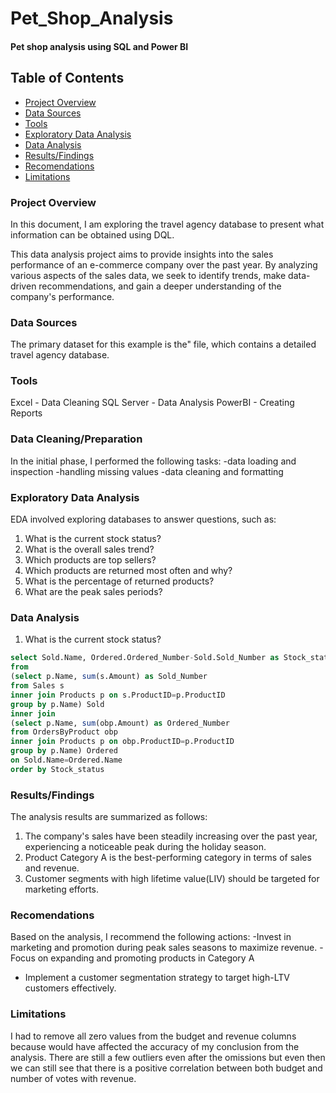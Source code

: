 # Pet_Shop_Analysis
#### Pet shop analysis using SQL and Power BI



## Table of Contents

- [Project Overview](#overview)
- [Data Sources](#data-sources)
- [Tools](#tools)
- [Exploratory Data Analysis](exploratory-data-analysis)
- [Data Analysis](#data-analysis)
- [Results/Findings](#resultsfindings)
- [Recomendations](#recomendations)
- [Limitations](#limitations)

### Project Overview

In this document, I am exploring the travel agency database to present what information can be obtained using DQL.

This data analysis project aims to provide insights into the sales performance of an e-commerce company over the past year. By analyzing various aspects of the sales data, we seek to identify trends, make data-driven recommendations, and gain a deeper understanding of the company's performance.


### Data Sources

The primary dataset for this example is the" file, which contains a detailed travel agency database.

### Tools

Excel - Data Cleaning
SQL Server - Data Analysis
PowerBI - Creating Reports


### Data Cleaning/Preparation

In the initial phase, I performed the following tasks:
-data loading and inspection 
-handling missing values
-data cleaning and formatting


### Exploratory Data Analysis

EDA involved exploring databases to answer questions, such as:

1. What is the current stock status?
2. What is the overall sales trend?
3. Which products are top sellers?
4. Which products are returned most often and why?
5. What is the percentage of returned products?
6. What are the peak sales periods?


### Data Analysis

1. What is the current stock status?
```sql
select Sold.Name, Ordered.Ordered_Number-Sold.Sold_Number as Stock_status
from
(select p.Name, sum(s.Amount) as Sold_Number
from Sales s
inner join Products p on s.ProductID=p.ProductID
group by p.Name) Sold
inner join
(select p.Name, sum(obp.Amount) as Ordered_Number
from OrdersByProduct obp
inner join Products p on obp.ProductID=p.ProductID
group by p.Name) Ordered
on Sold.Name=Ordered.Name
order by Stock_status 
```


### Results/Findings

The analysis results are summarized as follows:
1. The company's sales have been steadily increasing over the past year, experiencing a noticeable peak during the holiday season.
2. Product Category A is the best-performing category in terms of sales and revenue.
3. Customer segments with high lifetime value(LIV) should be targeted for marketing efforts. 


### Recomendations

Based on the analysis, I recommend the following actions:
-Invest in marketing and promotion during peak sales seasons to maximize revenue.
-Focus on expanding and promoting products in Category A
- Implement a customer segmentation strategy to target high-LTV customers effectively.


### Limitations

I had to remove all zero values from the budget and revenue columns because would have affected the accuracy of my conclusion from the analysis. There are still a few outliers even after the omissions but even then we can still see that there is a positive correlation between both budget and number of votes with revenue.

